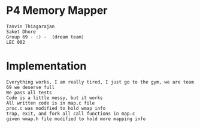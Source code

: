 # P4 Memory Mapper
    Tanvin Thiagarajan
    Saket Dhore
    Group 69 - :) -  (dream team)
    LEC 002

# Implementation
    Everything works, I am really tired, I just go to the gym, we are team 69 we deserve full
    We pass all tests
    Code is a little messy, but it works
    All written code is in map.c file
    proc.c was modified to hold wmap info
    trap, exit, and fork all call functions in map.c
    given wmap.h file modified to hold more mapping info

